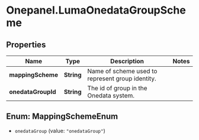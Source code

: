 # Onepanel.LumaOnedataGroupScheme

## Properties
Name | Type | Description | Notes
------------ | ------------- | ------------- | -------------
**mappingScheme** | **String** | Name of scheme used to represent group identity. | 
**onedataGroupId** | **String** | The id of group in the Onedata system. | 


<a name="MappingSchemeEnum"></a>
## Enum: MappingSchemeEnum


* `onedataGroup` (value: `"onedataGroup"`)




